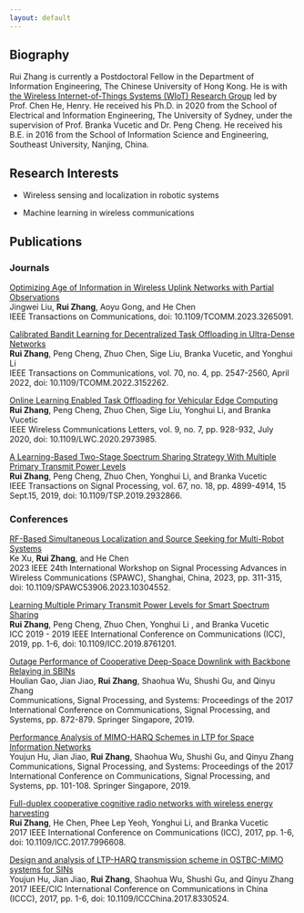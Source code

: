 ```yaml
---
layout: default
---
```


[//]: <> (# News)

## Biography

Rui Zhang is currently a Postdoctoral Fellow in the Department of Information Engineering, The Chinese University of Hong Kong. He is with [the Wireless Internet-of-Things Systems (WIoT) Research Group](http://iiotc.ie.cuhk.edu.hk/) led by Prof. Chen He, Henry. He received his Ph.D. in 2020 from the School of Electrical and Information Engineering, The University of Sydney, under the supervision of Prof. Branka Vucetic and Dr. Peng Cheng. He received his B.E. in 2016 from the School of Information Science and Engineering, Southeast University, Nanjing, China.

## Research Interests

* Wireless sensing and localization in robotic systems

* Machine learning in wireless communications

[//]: <> (# Research Projects)

## Publications

### Journals

[Optimizing Age of Information in Wireless Uplink Networks with Partial Observations](https://ieeexplore.ieee.org/document/10093917) \
Jingwei Liu, **Rui Zhang**, Aoyu Gong, and He Chen \
IEEE Transactions on Communications, doi: 10.1109/TCOMM.2023.3265091.

[Calibrated Bandit Learning for Decentralized Task Offloading in Ultra-Dense Networks](https://ieeexplore.ieee.org/abstract/document/9715074?casa_token=oHjZaEumGLcAAAAA:hyuB2pyiOZkI4IK_btJJqWAI2OZiR197AqLJy04RDApz47fv1ES61KpTlcNB8tF6arebAu63) \
**Rui Zhang**, Peng Cheng, Zhuo Chen, Sige Liu, Branka Vucetic, and Yonghui Li \
IEEE Transactions on Communications, vol. 70, no. 4, pp. 2547-2560, April 2022, doi: 10.1109/TCOMM.2022.3152262.

[Online Learning Enabled Task Offloading for Vehicular Edge Computing](https://ieeexplore.ieee.org/abstract/document/8999589) \
**Rui Zhang**, Peng Cheng, Zhuo Chen, Sige Liu, Yonghui Li, and Branka Vucetic \
IEEE Wireless Communications Letters, vol. 9, no. 7, pp. 928-932, July 2020, doi: 10.1109/LWC.2020.2973985.

[A Learning-Based Two-Stage Spectrum Sharing Strategy With Multiple Primary Transmit Power Levels](https://ieeexplore.ieee.org/abstract/document/8786192) \
**Rui Zhang**, Peng Cheng, Zhuo Chen, Yonghui Li, and Branka Vucetic \
IEEE Transactions on Signal Processing, vol. 67, no. 18, pp. 4899-4914, 15 Sept.15, 2019, doi: 10.1109/TSP.2019.2932866.

### Conferences

[RF-Based Simultaneous Localization and Source Seeking for Multi-Robot Systems](https://ieeexplore.ieee.org/abstract/document/10304552) \
Ke Xu, **Rui Zhang**, and He Chen \
2023 IEEE 24th International Workshop on Signal Processing Advances in Wireless Communications (SPAWC), Shanghai, China, 2023, pp. 311-315, doi: 10.1109/SPAWC53906.2023.10304552.

[Learning Multiple Primary Transmit Power Levels for Smart Spectrum Sharing](https://ieeexplore.ieee.org/abstract/document/8761201) \
**Rui Zhang**, Peng Cheng, Zhuo Chen, Yonghui Li , and Branka Vucetic \
ICC 2019 - 2019 IEEE International Conference on Communications (ICC), 2019, pp. 1-6, doi: 10.1109/ICC.2019.8761201.

[Outage Performance of Cooperative Deep-Space Downlink with Backbone Relaying in SBINs](https://link.springer.com/chapter/10.1007/978-981-10-6571-2_106) \
Houlian Gao, Jian Jiao, **Rui Zhang**, Shaohua Wu, Shushi Gu, and Qinyu Zhang \
Communications, Signal Processing, and Systems: Proceedings of the 2017 International Conference on Communications, Signal Processing, and Systems, pp. 872-879. Springer Singapore, 2019.

[Performance Analysis of MIMO-HARQ Schemes in LTP for Space Information Networks](https://link.springer.com/chapter/10.1007/978-981-10-6571-2_13) \
Youjun Hu, Jian Jiao, **Rui Zhang**, Shaohua Wu, Shushi Gu, and Qinyu Zhang \
Communications, Signal Processing, and Systems: Proceedings of the 2017 International Conference on Communications, Signal Processing, and Systems, pp. 101-108. Springer Singapore, 2019.

[Full-duplex cooperative cognitive radio networks with wireless energy harvesting](https://ieeexplore.ieee.org/abstract/document/7996608) \
**Rui Zhang**, He Chen, Phee Lep Yeoh, Yonghui Li, and Branka Vucetic \
2017 IEEE International Conference on Communications (ICC), 2017, pp. 1-6, doi: 10.1109/ICC.2017.7996608.

[Design and analysis of LTP-HARQ transmission scheme in OSTBC-MIMO systems for SINs](https://ieeexplore.ieee.org/abstract/document/8330524?casa_token=JleRo9QvtKAAAAAA:JRjubUSZ2hLKihEAyGVRon0oHR0GnksWMyVJhMKoGciYsIkZSw8xLYNhZ4CtboH42JzdrDcN3NY) \
Youjun Hu, Jian Jiao, **Rui Zhang**, Shaohua Wu, Shushi Gu, and Qinyu Zhang \
2017 IEEE/CIC International Conference on Communications in China (ICCC), 2017, pp. 1-6, doi: 10.1109/ICCChina.2017.8330524.





[//]: <> (## Honors and Awards)

